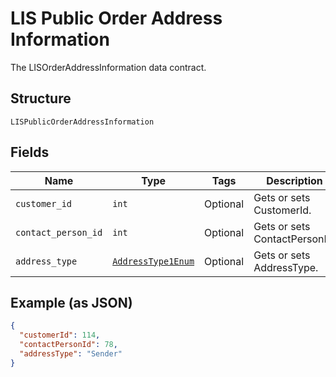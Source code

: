 
# LIS Public Order Address Information

The LISOrderAddressInformation data contract.

## Structure

`LISPublicOrderAddressInformation`

## Fields

| Name | Type | Tags | Description |
|  --- | --- | --- | --- |
| `customer_id` | `int` | Optional | Gets or sets CustomerId. |
| `contact_person_id` | `int` | Optional | Gets or sets ContactPersonId. |
| `address_type` | [`AddressType1Enum`](../../doc/models/address-type-1-enum.md) | Optional | Gets or sets AddressType. |

## Example (as JSON)

```json
{
  "customerId": 114,
  "contactPersonId": 78,
  "addressType": "Sender"
}
```

